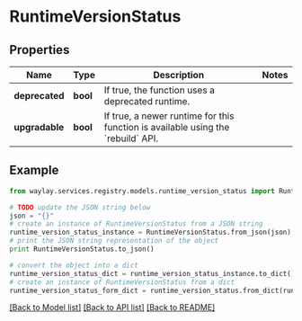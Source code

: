 # RuntimeVersionStatus


## Properties

Name | Type | Description | Notes
------------ | ------------- | ------------- | -------------
**deprecated** | **bool** | If true, the function uses a deprecated runtime. | 
**upgradable** | **bool** | If true, a newer runtime for this function is available using the &#x60;rebuild&#x60; API. | 

## Example

```python
from waylay.services.registry.models.runtime_version_status import RuntimeVersionStatus

# TODO update the JSON string below
json = "{}"
# create an instance of RuntimeVersionStatus from a JSON string
runtime_version_status_instance = RuntimeVersionStatus.from_json(json)
# print the JSON string representation of the object
print RuntimeVersionStatus.to_json()

# convert the object into a dict
runtime_version_status_dict = runtime_version_status_instance.to_dict()
# create an instance of RuntimeVersionStatus from a dict
runtime_version_status_form_dict = runtime_version_status.from_dict(runtime_version_status_dict)
```
[[Back to Model list]](../README.md#documentation-for-models) [[Back to API list]](../README.md#documentation-for-api-endpoints) [[Back to README]](../README.md)


